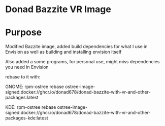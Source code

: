 # Donad Bazzite VR Image

# Purpose

Modified Bazzite image, added build dependencies for what I use in Envision as well as building and installing envision itself

Also added a some programs, for personal use, might miss dependencies you need in Envision

rebase to it with: 

GNOME: rpm-ostree rebase ostree-image-signed:docker://ghcr.io/donad678/donad-bazzite-with-vr-and-other-packages:latest


KDE: rpm-ostree rebase ostree-image-signed:docker://ghcr.io/donad678/donad-bazzite-with-vr-and-other-packages-kde:latest
